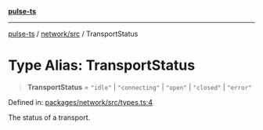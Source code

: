 [**pulse-ts**](../../../README.md)

***

[pulse-ts](../../../README.md) / [network/src](../README.md) / TransportStatus

# Type Alias: TransportStatus

> **TransportStatus** = `"idle"` \| `"connecting"` \| `"open"` \| `"closed"` \| `"error"`

Defined in: [packages/network/src/types.ts:4](https://github.com/jlehett/pulse-ts/blob/d786433c7cb88fe7c30a7029f46dff58815931cc/packages/network/src/types.ts#L4)

The status of a transport.
